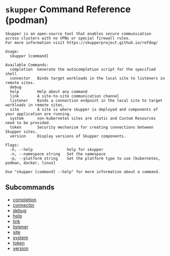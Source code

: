 # `skupper` Command Reference (podman)

```
Skupper is an open-source tool that enables secure communication across clusters with no VPNs or special firewall rules.
For more information visit https://skupperproject.github.io/refdog/

Usage:
  skupper [command]

Available Commands:
  completion  Generate the autocompletion script for the specified shell
  connector   Binds target workloads in the local site to listeners in remote sites.
  debug       
  help        Help about any command
  link        A site-to-site communication channel
  listener    Binds a connection endpoint in the local site to target workloads in remote sites.
  site        A site is where skupper is deployed and components of your application are running.
  system      non-kubernetes sites are static and Custom Resources need to be provided.
  token       Security mechanism for creating connections between Skupper sites.
  version     Display versions of Skupper components.

Flags:
  -h, --help               help for skupper
  -n, --namespace string   Set the namespace
  -p, --platform string    Set the platform type to use [kubernetes, podman, docker, linux]

Use "skupper [command] --help" for more information about a command.
```

## Subcommands
- [completion](./skupper_completion.md)
- [connector](./skupper_connector.md)
- [debug](./skupper_debug.md)
- [help](./skupper_help.md)
- [link](./skupper_link.md)
- [listener](./skupper_listener.md)
- [site](./skupper_site.md)
- [system](./skupper_system.md)
- [token](./skupper_token.md)
- [version](./skupper_version.md)
